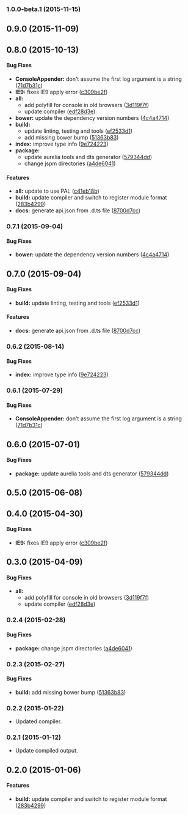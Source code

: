 ### 1.0.0-beta.1 (2015-11-15)


## 0.9.0 (2015-11-09)


## 0.8.0 (2015-10-13)


#### Bug Fixes

* **ConsoleAppender:** don't assume the first log argument is a string ([71d7b31c](http://github.com/aurelia/logging-console/commit/71d7b31c3fb1d337ba7fa0a37fcb46a5bd40d1d7))
* **IE9:** fixes IE9 apply error ([c309be2f](http://github.com/aurelia/logging-console/commit/c309be2f9d2f59bf07e0a3c102138459d071c018))
* **all:**
  * add polyfill for console in old browsers ([3d119f7f](http://github.com/aurelia/logging-console/commit/3d119f7f8664e273b7bfbfa728ba6e5a9edfb642))
  * update compiler ([edf28d3e](http://github.com/aurelia/logging-console/commit/edf28d3e4eb7208e40080c4acd4298040b5162ec))
* **bower:** update the dependency version numbers ([4c4a4714](http://github.com/aurelia/logging-console/commit/4c4a471411ebba37ac5e1c23fc14bdeaaf8cdccc))
* **build:**
  * update linting, testing and tools ([ef2533d1](http://github.com/aurelia/logging-console/commit/ef2533d1cf14a6fb9f4e928725178442492a2c41))
  * add missing bower bump ([51363b83](http://github.com/aurelia/logging-console/commit/51363b8319af785fbfa5e98015aa8ae2398b88fc))
* **index:** improve type info ([9e724223](http://github.com/aurelia/logging-console/commit/9e724223b6c4125e03651444be804d017af6dcf3))
* **package:**
  * update aurelia tools and dts generator ([579344dd](http://github.com/aurelia/logging-console/commit/579344dd2d6efa8fc0efc0749f61fa06546988ca))
  * change jspm directories ([a4de6041](http://github.com/aurelia/logging-console/commit/a4de60416d884a9ef64fb15f3bb46239d7e50b9e))


#### Features

* **all:** update to use PAL ([c41eb18b](http://github.com/aurelia/logging-console/commit/c41eb18bd67ccc0ef3e4f863a153c356ec8de822))
* **build:** update compiler and switch to register module format ([283b4299](http://github.com/aurelia/logging-console/commit/283b42990d85c67d460eddf5a68af5a98bc59037))
* **docs:** generate api.json from .d.ts file ([8700d7cc](http://github.com/aurelia/logging-console/commit/8700d7ccd002e0e7a310b792b7c0a32b65df0f9a))


### 0.7.1 (2015-09-04)


#### Bug Fixes

* **bower:** update the dependency version numbers ([4c4a4714](http://github.com/aurelia/logging-console/commit/4c4a471411ebba37ac5e1c23fc14bdeaaf8cdccc))


## 0.7.0 (2015-09-04)


#### Bug Fixes

* **build:** update linting, testing and tools ([ef2533d1](http://github.com/aurelia/logging-console/commit/ef2533d1cf14a6fb9f4e928725178442492a2c41))


#### Features

* **docs:** generate api.json from .d.ts file ([8700d7cc](http://github.com/aurelia/logging-console/commit/8700d7ccd002e0e7a310b792b7c0a32b65df0f9a))


### 0.6.2 (2015-08-14)


#### Bug Fixes

* **index:** improve type info ([9e724223](http://github.com/aurelia/logging-console/commit/9e724223b6c4125e03651444be804d017af6dcf3))


### 0.6.1 (2015-07-29)


#### Bug Fixes

* **ConsoleAppender:** don't assume the first log argument is a string ([71d7b31c](http://github.com/aurelia/logging-console/commit/71d7b31c3fb1d337ba7fa0a37fcb46a5bd40d1d7))


## 0.6.0 (2015-07-01)


#### Bug Fixes

* **package:** update aurelia tools and dts generator ([579344dd](http://github.com/aurelia/logging-console/commit/579344dd2d6efa8fc0efc0749f61fa06546988ca))


## 0.5.0 (2015-06-08)


## 0.4.0 (2015-04-30)


#### Bug Fixes

* **IE9:** fixes IE9 apply error ([c309be2f](http://github.com/aurelia/logging-console/commit/c309be2f9d2f59bf07e0a3c102138459d071c018))


## 0.3.0 (2015-04-09)


#### Bug Fixes

* **all:**
  * add polyfill for console in old browsers ([3d119f7f](http://github.com/aurelia/logging-console/commit/3d119f7f8664e273b7bfbfa728ba6e5a9edfb642))
  * update compiler ([edf28d3e](http://github.com/aurelia/logging-console/commit/edf28d3e4eb7208e40080c4acd4298040b5162ec))


### 0.2.4 (2015-02-28)


#### Bug Fixes

* **package:** change jspm directories ([a4de6041](http://github.com/aurelia/logging-console/commit/a4de60416d884a9ef64fb15f3bb46239d7e50b9e))


### 0.2.3 (2015-02-27)


#### Bug Fixes

* **build:** add missing bower bump ([51363b83](http://github.com/aurelia/logging-console/commit/51363b8319af785fbfa5e98015aa8ae2398b88fc))


### 0.2.2 (2015-01-22)

* Updated compiler.

### 0.2.1 (2015-01-12)

* Update compiled output.

## 0.2.0 (2015-01-06)


#### Features

* **build:** update compiler and switch to register module format ([283b4299](http://github.com/aurelia/logging-console/commit/283b42990d85c67d460eddf5a68af5a98bc59037))
